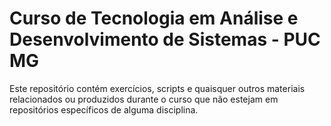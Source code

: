 # Curso de Tecnologia em Análise e Desenvolvimento de Sistemas - PUC MG

Este repositório contém exercícios, scripts e quaisquer outros materiais relacionados ou produzidos durante o curso que não estejam em repositórios específicos de alguma disciplina.
